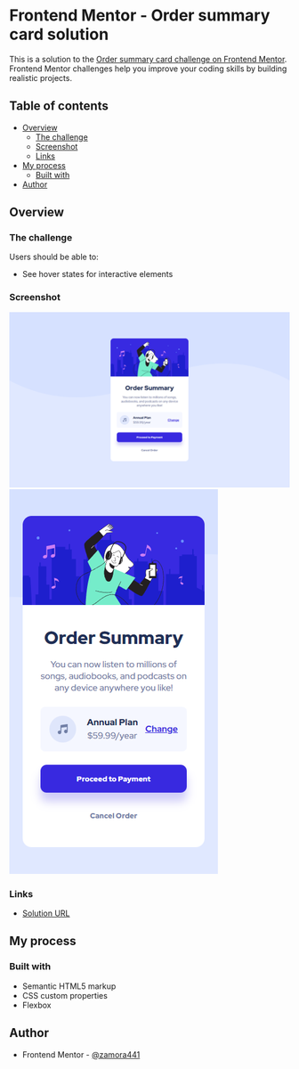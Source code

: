 # Frontend Mentor - Order summary card solution

This is a solution to the
[Order summary card challenge on Frontend Mentor](https://www.frontendmentor.io/challenges/order-summary-component-QlPmajDUj).
Frontend Mentor challenges help you improve your coding skills by building
realistic projects.

## Table of contents

-   [Overview](#overview)
    -   [The challenge](#the-challenge)
    -   [Screenshot](#screenshot)
    -   [Links](#links)
-   [My process](#my-process)
    -   [Built with](#built-with)
-   [Author](#author)

## Overview

### The challenge

Users should be able to:

-   See hover states for interactive elements

### Screenshot

![](./screenshots/Order-summary-card-desktop.png)
![](./screenshots/Order-summary-card-mobile.png)

### Links

-   [Solution URL](https://splendid-narwhal-77b58e.netlify.app/)

## My process

### Built with

-   Semantic HTML5 markup
-   CSS custom properties
-   Flexbox

## Author

-   Frontend Mentor -
    [@zamora441](https://www.frontendmentor.io/profile/zamora441)
